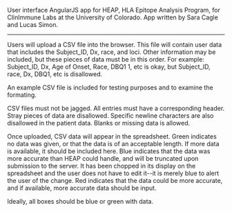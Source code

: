 User interface AngularJS app for HEAP, HLA Epitope Analysis Program, for ClinImmune Labs at the University of Colorado.
App written by Sara Cagle and Lucas Simon.


---

Users will upload a CSV file into the browser. This file will contain user data that includes the Subject_ID, Dx, race, and loci. Other information may be included, but these pieces of data must be in this order.
For example:
Subject_ID, Dx, Age of Onset, Race, DBQ1 1, etc
is okay, but
Subject_ID, race, Dx, DBQ1, etc
is disallowed.

An example CSV file is included for testing purposes and to examine the formating.

CSV files must not be jagged. All entries must have a corresponding header. Stray pieces of data are disallowed. Specific newline characters are also disallowed in the patient data. Blanks or missing data is allowed.

Once uploaded, CSV data will appear in the spreadsheet. Green indicates no data was given, or that the data is of an acceptable length. If more data is available, it should be included here. Blue indicates that the data was more accurate than HEAP could handle, and will be truncated upon submission to the server. It has been chopped in its display on the spreadsheet and the user does not have to edit it--it is merely blue to alert the user of the change. Red indicates that the data could be more accurate, and if available, more accurate data should be input.

Ideally, all boxes should be blue or green with data.
